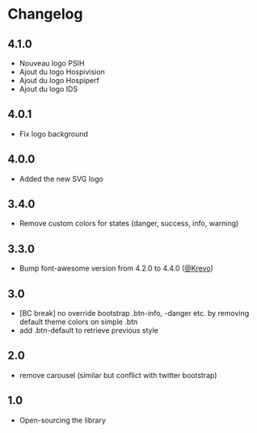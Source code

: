 # Changelog

## 4.1.0

* Nouveau logo PSIH
* Ajout du logo Hospivision
* Ajout du logo Hospiperf
* Ajout du logo IDS

## 4.0.1

* Fix logo background


## 4.0.0

* Added the new SVG logo

## 3.4.0

* Remove custom colors for states (danger, success, info, warning)

## 3.3.0

* Bump font-awesome version from 4.2.0 to 4.4.0 ([@Krevo](https://github.com/Krevo))

## 3.0

* [BC break] no override bootstrap .btn-info, -danger etc. by removing default theme colors on simple .btn
* add .btn-default to retrieve previous style

## 2.0

* remove carousel (similar but conflict with twitter bootstrap)

## 1.0

* Open-sourcing the library
